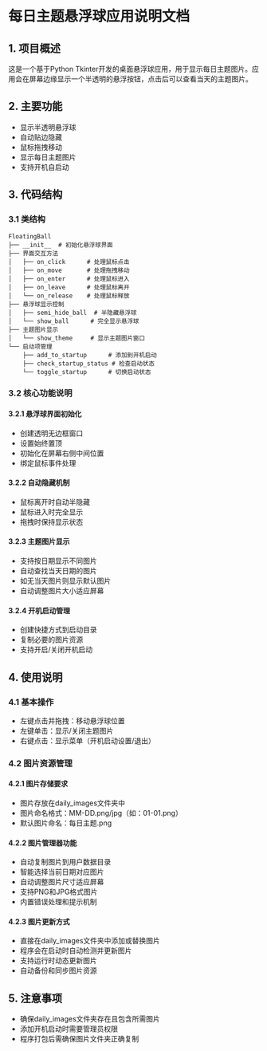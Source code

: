 # 每日主题悬浮球应用说明文档

## 1. 项目概述
这是一个基于Python Tkinter开发的桌面悬浮球应用，用于显示每日主题图片。应用会在屏幕边缘显示一个半透明的悬浮按钮，点击后可以查看当天的主题图片。

## 2. 主要功能
- 显示半透明悬浮球
- 自动贴边隐藏
- 鼠标拖拽移动
- 显示每日主题图片
- 支持开机自启动

## 3. 代码结构

### 3.1 类结构
```
FloatingBall
├── __init__  # 初始化悬浮球界面
├── 界面交互方法
│   ├── on_click      # 处理鼠标点击
│   ├── on_move       # 处理拖拽移动
│   ├── on_enter      # 处理鼠标进入
│   ├── on_leave      # 处理鼠标离开
│   └── on_release    # 处理鼠标释放
├── 悬浮球显示控制
│   ├── semi_hide_ball  # 半隐藏悬浮球
│   └── show_ball      # 完全显示悬浮球
├── 主题图片显示
│   └── show_theme     # 显示主题图片窗口
└── 启动项管理
    ├── add_to_startup      # 添加到开机启动
    ├── check_startup_status # 检查启动状态
    └── toggle_startup      # 切换启动状态
```

### 3.2 核心功能说明

#### 3.2.1 悬浮球界面初始化
- 创建透明无边框窗口
- 设置始终置顶
- 初始化在屏幕右侧中间位置
- 绑定鼠标事件处理

#### 3.2.2 自动隐藏机制
- 鼠标离开时自动半隐藏
- 鼠标进入时完全显示
- 拖拽时保持显示状态

#### 3.2.3 主题图片显示
- 支持按日期显示不同图片
- 自动查找当天日期的图片
- 如无当天图片则显示默认图片
- 自动调整图片大小适应屏幕

#### 3.2.4 开机启动管理
- 创建快捷方式到启动目录
- 复制必要的图片资源
- 支持开启/关闭开机启动

## 4. 使用说明

### 4.1 基本操作
- 左键点击并拖拽：移动悬浮球位置
- 左键单击：显示/关闭主题图片
- 右键点击：显示菜单（开机启动设置/退出）

### 4.2 图片资源管理
#### 4.2.1 图片存储要求
- 图片存放在daily_images文件夹中
- 图片命名格式：MM-DD.png/jpg（如：01-01.png）
- 默认图片命名：每日主题.png

#### 4.2.2 图片管理器功能
- 自动复制图片到用户数据目录
- 智能选择当前日期对应图片
- 自动调整图片尺寸适应屏幕
- 支持PNG和JPG格式图片
- 内置错误处理和提示机制

#### 4.2.3 图片更新方式
- 直接在daily_images文件夹中添加或替换图片
- 程序会在启动时自动检测并更新图片
- 支持运行时动态更新图片
- 自动备份和同步图片资源

## 5. 注意事项
- 确保daily_images文件夹存在且包含所需图片
- 添加开机启动时需要管理员权限
- 程序打包后需确保图片文件夹正确复制